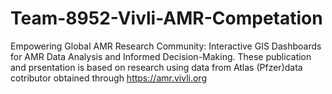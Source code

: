 # Team-8952-Vivli-AMR-Competation
Empowering Global AMR Research Community: Interactive GIS Dashboards for AMR Data Analysis and Informed Decision-Making.
These publication and prsentation is based on research using data from Atlas (Pfzer)data cotributor obtained through https://amr.vivli.org
